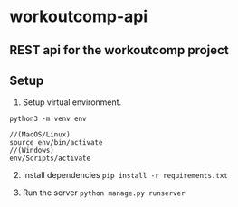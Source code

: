 # workoutcomp-api
REST api for the workoutcomp project
---
## Setup
1. Setup virtual environment.
```
python3 -m venv env

//(MacOS/Linux)
source env/bin/activate
//(Windows)
env/Scripts/activate
```

2. Install dependencies
`pip install -r requirements.txt`

3. Run the server
`python manage.py runserver`

